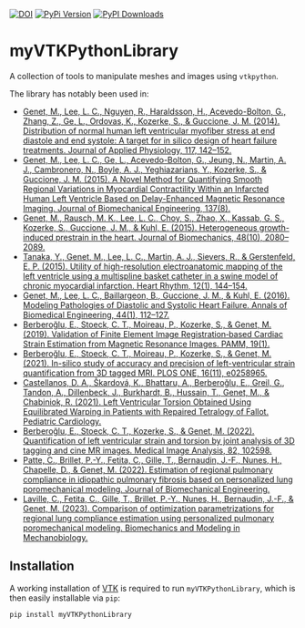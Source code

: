 [![DOI](https://zenodo.org/badge/DOI/10.5281/zenodo.11106508.svg?style=flat-square)](https://doi.org/10.5281/zenodo.11106508)
[![PyPi Version](https://img.shields.io/pypi/v/myvtkpythonlibrary.svg?style=flat-square)](https://pypi.org/project/myvtkpythonlibrary)
[![PyPI Downloads](https://static.pepy.tech/badge/myvtkpythonlibrary)](https://pepy.tech/projects/myvtkpythonlibrary)

# myVTKPythonLibrary

A collection of tools to manipulate meshes and images using `vtkpython`.

The library has notably been used in:
* [Genet, M., Lee, L. C., Nguyen, R., Haraldsson, H., Acevedo-Bolton, G., Zhang, Z., Ge, L., Ordovas, K., Kozerke, S., & Guccione, J. M. (2014). Distribution of normal human left ventricular myofiber stress at end diastole and end systole: A target for in silico design of heart failure treatments. Journal of Applied Physiology, 117, 142–152.](https://doi.org/10.1152/japplphysiol.00255.2014)
* [Genet, M., Lee, L. C., Ge, L., Acevedo-Bolton, G., Jeung, N., Martin, A. J., Cambronero, N., Boyle, A. J., Yeghiazarians, Y., Kozerke, S., & Guccione, J. M. (2015). A Novel Method for Quantifying Smooth Regional Variations in Myocardial Contractility Within an Infarcted Human Left Ventricle Based on Delay-Enhanced Magnetic Resonance Imaging. Journal of Biomechanical Engineering, 137(8).](https://doi.org/10.1115/1.4030667)
* [Genet, M., Rausch, M. K., Lee, L. C., Choy, S., Zhao, X., Kassab, G. S., Kozerke, S., Guccione, J. M., & Kuhl, E. (2015). Heterogeneous growth-induced prestrain in the heart. Journal of Biomechanics, 48(10), 2080–2089.](https://doi.org/10.1016/j.jbiomech.2015.03.012)
* [Tanaka, Y., Genet, M., Lee, L. C., Martin, A. J., Sievers, R., & Gerstenfeld, E. P. (2015). Utility of high-resolution electroanatomic mapping of the left ventricle using a multispline basket catheter in a swine model of chronic myocardial infarction. Heart Rhythm, 12(1), 144–154.](https://doi.org/10.1016/j.hrthm.2014.08.036)
* [Genet, M., Lee, L. C., Baillargeon, B., Guccione, J. M., & Kuhl, E. (2016). Modeling Pathologies of Diastolic and Systolic Heart Failure. Annals of Biomedical Engineering, 44(1), 112–127.](https://doi.org/10.1007/s10439-015-1351-2)
* [Berberoğlu, E., Stoeck, C. T., Moireau, P., Kozerke, S., & Genet, M. (2019). Validation of Finite Element Image Registration‐based Cardiac Strain Estimation from Magnetic Resonance Images. PAMM, 19(1).](https://doi.org/10.1002/pamm.201900418)
* [Berberoğlu, E., Stoeck, C. T., Moireau, P., Kozerke, S., & Genet, M. (2021). In-silico study of accuracy and precision of left-ventricular strain quantification from 3D tagged MRI. PLOS ONE, 16(11), e0258965.](https://doi.org/10.1371/journal.pone.0258965)
* [Castellanos, D. A., Škardová, K., Bhattaru, A., Berberoğlu, E., Greil, G., Tandon, A., Dillenbeck, J., Burkhardt, B., Hussain, T., Genet, M., & Chabiniok, R. (2021). Left Ventricular Torsion Obtained Using Equilibrated Warping in Patients with Repaired Tetralogy of Fallot. Pediatric Cardiology.](https://doi.org/10.1007/s00246-021-02608-y)
* [Berberoğlu, E., Stoeck, C. T., Kozerke, S., & Genet, M. (2022). Quantification of left ventricular strain and torsion by joint analysis of 3D tagging and cine MR images. Medical Image Analysis, 82, 102598.](https://doi.org/10.1016/j.media.2022.102598)
* [Patte, C., Brillet, P.-Y., Fetita, C., Gille, T., Bernaudin, J.-F., Nunes, H., Chapelle, D., & Genet, M. (2022). Estimation of regional pulmonary compliance in idiopathic pulmonary fibrosis based on personalized lung poromechanical modeling. Journal of Biomechanical Engineering.](https://doi.org/10.1115/1.4054106)
* [Laville, C., Fetita, C., Gille, T., Brillet, P.-Y., Nunes, H., Bernaudin, J.-F., & Genet, M. (2023). Comparison of optimization parametrizations for regional lung compliance estimation using personalized pulmonary poromechanical modeling. Biomechanics and Modeling in Mechanobiology.](https://doi.org/10.1007/s10237-023-01691-9)

## Installation

A working installation of [VTK](https://vtk.org) is required to run `myVTKPythonLibrary`, which is then easily installable via `pip`:
```
pip install myVTKPythonLibrary
```
